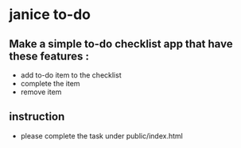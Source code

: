 # janice to-do

## Make a simple to-do checklist app that have these features :
- add to-do item to the checklist
- complete the item
- remove item

## instruction
- please complete the task under public/index.html